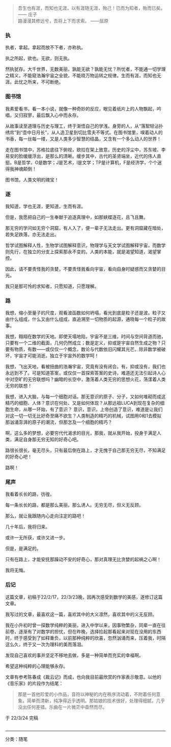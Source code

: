   
> 吾生也有涯，而知也无涯，以有涯随无涯，殆己！已而为知者，殆而已矣。 —— 庄子  
> 路漫漫其修远兮，吾将上下而求索。 ——屈原  
  
### 执  
  
执者，拿起。拿起而放不下者，亦称执。  
  
执之所起，欲也。无欲，则无执。  
  
然执犹存。大千世界，无数美丽，孰能无欲？孰能无忧？所忧者，不能通一切学理之精义，不能窥浩瀚宇宙之全貌，不能晓万物运转之规律。生而有涯，而知也无涯。此忧之所来，不可断绝。  
### 图书馆  
  
我素爱看书，看一本小说，就像一种奇妙的反应，眼见着纸片上的人物飘起，吟唱，又归寂寥，最后飘入心中而永存。  
  
从故事读至道理与历史与理工，终于渐悟自己的学浅。身旁的人，从“落絮轻沾扑绣帘”到“壶中日月长”，从人造卫星到切比雪夫不等式。在图书馆里，嗅着动人的书香，每一丝每一缕，又是人类多少智慧的结晶，又含有一个多么动人的世界！  
  
走在图书馆中，苏格拉底往下俯视，欧拉在架上致意，历史的浮尘中，苏东坡、李易安的脸缓缓浮出，是那么的清晰。缓步其中，古代的圣贤端坐，近代的伟人直挺。B是哲学，O是数学；J是艺术，I是文学；TP是计算机，F是经济学，个个迷得我神魂颠倒！  
  
图书馆，人类文明的瑰宝！  
### 逐  
  
我知道，学也无涯，更知道，生而有涯。  
  
但是，我愿把自己的一生奉献于追逐真理中，如那蛱蝶逐花，且飞且舞。  
  
那无穷的学问如无穷个洞窟，有人入了，便一辈子无法走出。更有洞窟藏在暗处，若失足跌落，亦无法走出。  
  
哲学试图解释人性，生物学试图解释意识，物理学与天文学试图解释宇宙，而数学则先行，在独立的分支上探索那永不变的。人类的本能，就是渴望知道，渴望掌控。  
  
因此，请不要责怪我的贪婪，不要责怪我看向宇宙，看向自身时疑惑而又贪婪的目光。  
  
我只是那可怜的求知者，只愿知道，只愿理解。  
### 路  
  
我想，缩小至量子的尺度，观看波函数如何坍塌，看光到底是粒子还是波。粒子又由什么组成，什么又由什么组成，直追溯至一切物质的起源，通晓每一个粒子的故事。  
  
我想，翱翔在数学的天地。即使天塌地陷，宇宙不是三维，时间与空间背道而驰，只要有一个二维的截面，几何仍然成立；数是定义，抑或是宇宙自然生成之物？只要有物质，有数——或仅仅一个概念，数论与代数依旧闪耀其光芒。除非数学被破坏，宇宙才可能消逝。独立于宇宙外的数学呵！  
  
我想，飞出天地，看被扭曲的浩瀚宇宙，究竟有没有闭合。有，抑或没有，我们也永远到不了。可是知道答案，或仅仅一首探索答案的史诗，难道还无法引起诗人心中对空旷的无穷联想吗？幽暗的长空中，激荡着人类无穷的思想火花，荡漾着人类无穷的联想！  
  
我想，进入大脑，与每一个细胞对话。那无意识的原子、分子，又如何堆砌而成这精巧的细胞、人体？意识在何处、又是如何体现？从那远祖LUCA到现在复杂的细胞生命，从哪一环始，有了意识？ 意识，意识，上帝创造了意识，难道是让我们对这一切一切无比好奇至痛不欲生？人类制造的精巧的机械，试图用0和1去模拟那汹涌澎湃的原子的潮流，但那怎及一个细胞的精巧？  
  
啊，这么多的梦想，必要穷代代渴求的目光，那我，就从我开始，投身于满足人类，满足自身那无穷无知的好奇心吧。  
  
路很长很长，毫无尽头，只有最后倒在路上，才无愧于自己那无穷无尽，不知满足的好奇心吧！  
  
路啊！  
### 尾声  
  
我看着长长的路，彷徨。  
  
每一条长长的路，都是那么美丽，那么诱人。无穷无尽，但义无反顾。  
  
那么，就让我跟随内心走向注定的路吧！  
  
几十年后，我将归来。  
  
或许一无所获，或许又进一步。  
  
但是，是满足的。  
  
只有在路上，才能安抚那躁动不安的好奇心，那对真理无比贪婪的起祸之心啊！  
  
我将无悔。  
### 后记  
  
这篇文章，初稿于22/2/17，22/3/23晚，因再次感受到数学的美感，遂修订这篇文章。  
  
我写过的文章，最喜欢这一篇，喜欢其中的大义凛然，喜欢其中的义无反顾。  
  
我在小升初时曾一探数学纯粹的美丽，进入中学以来，因事物繁杂，同辈一直在往前卷，逐渐有了对数学的担忧，但在昨晚，选择捡起那看起来对现在没用的东西时，终于感受到了如释重负，以前那种纯粹的欣喜，忽然汹涌而来，压着我，时隔这么久，终于又一次为理科的美而落泪。  
  
发现自己喜欢的事并坚定不移地去做，多是一种简单而充实的幸福啊。  
  
希望这种纯粹的心理能够永存。  
  
文章有参考陈春成《裁云记》而成，也向我目前最欣赏的作家表示敬意。以他的《音乐家》的片段作为结尾：  
> 那是一首他珍爱的小作品，音符以神秘的内在秩序流动着，不附着任何意象，简单而清新，纯净得近乎透明。那姑娘的技术很好，处理得细腻，几乎没出任何差错。乐曲在一片微茫中杳然而尽。  
  
  
于 22/3/24 完稿  
<br>  
  

-----
分类：随笔